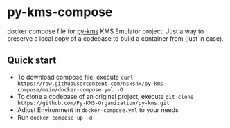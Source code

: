 # py-kms-compose
docker compose file for [py-kms](https://github.com/Py-KMS-Organization/py-kms) KMS Emulator project. Just a way to preserve a local copy of a codebase to build a container from (just in case).

## Quick start
- To download compose file, execute `curl https://raw.githubusercontent.com/nsxsnx/py-kms-compose/main/docker-compose.yml -O`
- To clone a codebase of an original project, execute `git clone https://github.com/Py-KMS-Organization/py-kms.git`
- Adjust Environment in `docker-compose.yml` to your needs
- Run `docker compose up -d`
 
